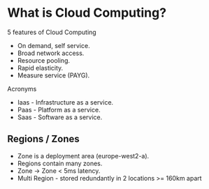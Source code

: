 # What is Cloud Computing?
5 features of Cloud Computing
- On demand, self service.
- Broad network access.
- Resource pooling.
- Rapid elasticity.
- Measure service (PAYG).

Acronyms
- Iaas - Infrastructure as a service.
- Paas - Platform as a service.
- Saas - Software as a service.

## Regions / Zones




- Zone is a deployment area (europe-west2-a).
- Regions contain many zones.
- Zone -> Zone < 5ms latency.
- Multi Region - stored redundantly in 2 locations >= 160km apart


<!--stackedit_data:
eyJoaXN0b3J5IjpbLTIxMzAwMDYzMjksLTk4MTM0ODkxNCwtOT
Q3MzkwNjQ3LDkyMTE3Mzg4Miw1MDc5NzUwOCwtNDI5OTc1MTcs
MTM1NzgxMTA5LC0xNjk2NDE5NzhdfQ==
-->